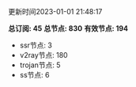 更新时间2023-01-01 21:48:17

**总订阅: 45**
**总节点: 830**
**有效节点: 194**
- ssr节点: 3
- v2ray节点: 180
- trojan节点: 5
- ss节点: 6
